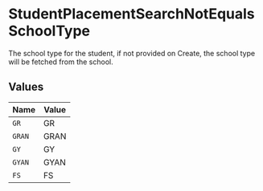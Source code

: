 # StudentPlacementSearchNotEqualsSchoolType

The school type for the student, if not provided on Create, the school type will be fetched from the school.


## Values

| Name   | Value  |
| ------ | ------ |
| `GR`   | GR     |
| `GRAN` | GRAN   |
| `GY`   | GY     |
| `GYAN` | GYAN   |
| `FS`   | FS     |